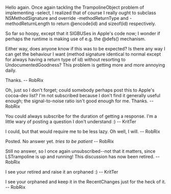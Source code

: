 Hello again. Once again tackling the TrampolineObject problem of implementing -select, I realized that of course I really ought to subclass NSMethodSignature and override -methodReturnType and -methodReturnLength to return @encode(id) and sizeof(id) respectively.

So far so hoopy, except that it SIGBUSes in Apple's code now; I wonder if perhaps the runtime is making use of e.g. the @defs() mechanism.

Either way, does anyone know if this was to be expected? Is there any way I can get the behaviour I want (method signature identical to normal except for always having a return type of id) without resorting to UndocumentedGoodness? This problem is getting more and more annoying daily.

Thanks. -- RobRix

Oh, just so I don't forget; could somebody perhaps post this to Apple's cocoa-dev list? I'm not subscribed because I don't find it generally useful enough; the signal-to-noise ratio isn't good enough for me. Thanks. -- RobRix

You could always subscribe for the duration of getting a response. I'm a little wary of posting a question I don't understand :) -- KritTer

I could, but that would require me to be less lazy. Oh well, I will. -- RobRix

Posted. No answer yet. *tries to be patient* -- RobRix

Still no answer, so I once again unsubscribed--not that it matters, since LSTrampoline is up and running! This discussion has now been retired. -- RobRix

I see your retired and raise it an orphaned :) -- KritTer

I see your orphaned and keep it in the RecentChanges just for the heck of it. -- RobRix
